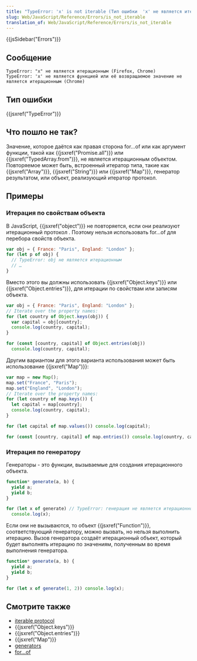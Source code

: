 ```yaml
---
title: "TypeError: 'x' is not iterable (Тип ошибки  'x' не является итерационным)"
slug: Web/JavaScript/Reference/Errors/is_not_iterable
translation_of: Web/JavaScript/Reference/Errors/is_not_iterable
---
```


{{jsSidebar("Errors")}}

## Сообщение

```
TypeError: "x" не является итерационным (Firefox, Chrome)
TypeError: 'x' не является функцией или её возвращаемое значение не является итерационным (Chrome)
```

## Тип ошибки

{{jsxref("TypeError")}}

## Что пошло не так?

Значение, которое даётся как правая сторона for...of или как аргумент функции, такой как {{jsxref("Promise.all")}} или {{jsxref("TypedArray.from")}}, не является итерационным объектом. Повторяемое может быть, встроенный итератор типа, такие как {{jsxref("Array")}}, {{jsxref("String")}} или {{jsxref("Map")}}, генератор результатом, или объект, реализующий итератор протокол.

## Примеры

### Итерация по свойствам объекта

В JavaScript, {{jsxref("object")}} не повторяется, если они реализуют итерационный протокол . Поэтому нельзя использовать for...of для перебора свойств объекта.

```js example-bad
var obj = { France: "Paris", England: "London" };
for (let p of obj) {
  // TypeError: obj не является итерационным
  // …
}
```

Вместо этого вы должны использовать {{jsxref("Object.keys")}} или {{jsxref("Object.entries")}}, для итерации по свойствам или записям объекта.

```js example-good
var obj = { France: "Paris", England: "London" };
// Iterate over the property names:
for (let country of Object.keys(obj)) {
  var capital = obj[country];
  console.log(country, capital);
}

for (const [country, capital] of Object.entries(obj))
  console.log(country, capital);
```

Другим вариантом для этого варианта использования может быть использование {{jsxref("Map")}}:

```js example-good
var map = new Map();
map.set("France", "Paris");
map.set("England", "London");
// Iterate over the property names:
for (let country of map.keys()) {
  let capital = map[country];
  console.log(country, capital);
}

for (let capital of map.values()) console.log(capital);

for (const [country, capital] of map.entries()) console.log(country, capital);
```

### Итерация по генератору

Генераторы - это функции, вызываемые для создания итерационного объекта.

```js example-bad
function* generate(a, b) {
  yield a;
  yield b;
}

for (let x of generate) // TypeError: генерация не является итерационной
  console.log(x);
```

Если они не вызываются, то объект {{jsxref("Function")}}, соответствующий генератору, можно вызвать, но нельзя выполнить итерацию. Вызов генератора создаёт итерационный объект, который будет выполнять итерацию по значениям, полученным во время выполнения генератора.

```js example-good
function* generate(a, b) {
  yield a;
  yield b;
}

for (let x of generate(1, 2)) console.log(x);
```

## Смотрите также

- [iterable protocol](/ru/docs/Web/JavaScript/Reference/Iteration_protocols#The_iterable_protocol)
- {{jsxref("Object.keys")}}
- {{jsxref("Object.entries")}}
- {{jsxref("Map")}}
- [generators](/ru/docs/Web/JavaScript/Guide/Iterators_and_Generators#Generators)
- [for…of](/ru/docs/Web/JavaScript/Guide/Loops_and_iteration#for...of_statement)
